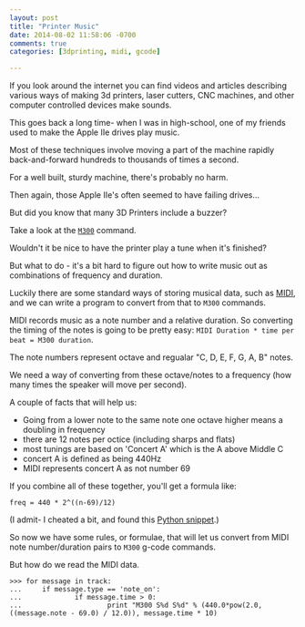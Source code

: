 ```yaml
---
layout: post
title: "Printer Music"
date: 2014-08-02 11:58:06 -0700
comments: true
categories: [3dprinting, midi, gcode]

---
```


If you look around the internet you can find videos and articles describing various ways of making 3d printers, laser cutters, CNC machines, and other computer controlled devices make sounds.

This goes back a long time- when I was in high-school, one of my friends used to make the Apple IIe drives play music.

Most of these techniques involve moving a part of the machine rapidly back-and-forward hundreds to thousands of times a second.

For a well built, sturdy machine, there's probably no harm. 

Then again, those Apple IIe's often seemed to have failing drives...

But did you know that many 3D Printers include a buzzer?

Take a look at the [`M300`](http://reprap.org/wiki/G-code#M300:_Play_beep_sound) command.

Wouldn't it be nice to have the printer play a tune when it's finished?

But what to do - it's a bit hard to figure out how to write music out as combinations of frequency and duration.

Luckily there are some standard ways of storing musical data, such as [MIDI](http://en.wikipedia.org/wiki/MIDI), and we can write a program to convert from that to `M300` commands.

MIDI records music as a note number and a relative duration. So converting the timing of the notes is going to be pretty easy: `MIDI Duration * time per beat = M300 duration`.

The note numbers represent octave and regualar "C, D, E, F, G, A, B" notes.

We need a way of converting from these octave/notes to a frequency (how many times the speaker will move per second).

A couple of facts that will help us:

* Going from a lower note to the same note one octave higher means a doubling in frequency
* there are 12 notes per octice (including sharps and flats)
* most tunings are based on 'Concert A' which is the A above Middle C
* concert A is defined as being 440Hz
* MIDI represents concert A as not number 69

If you combine all of these together, you'll get a formula like:

`freq = 440 * 2^((n-69)/12)`

(I admit- I cheated a bit, and found this [Python snippet](http://www.dzone.com/snippets/midi-note-number-and-frequency).)

So now we have some rules, or formulae, that will let us convert from MIDI note number/duration pairs to `M300` g-code commands.

But how do we read the MIDI data.


```
>>> for message in track:
...     if message.type == 'note_on':
...             if message.time > 0:
...                     print "M300 S%d S%d" % (440.0*pow(2.0, ((message.note - 69.0) / 12.0)), message.time * 10)

```

